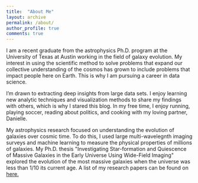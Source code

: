 ```yaml
---
title:  "About Me"
layout: archive
permalink: /about/
author_profile: true
comments: true
---
```


I am a recent graduate from the astrophysics Ph.D. program at the
University of Texas at Austin working in the field of galaxy evolution.
My interest in using the scientific method to solve problems that 
expand our collective understanding of the cosmos has grown to include problems 
that impact people here on Earth. This is why I am pursuing a career in data science.
 
I’m drawn to extracting deep insights from large data sets. I enjoy learning
new analytic techniques and visualization methods to share my findings with 
others, which is why I stared this blog. In my free time, I enjoy running, 
playing soccer, reading about politics, and cooking with my loving partner, Danielle.

My astrophysics research focused on understanding the evolution of galaxies 
over cosmic time. To do this, I used large multi-wavelegnth imaging surveys and 
machine learning to measure the physical properties of millions of galaxies. 
My Ph.D. thesis "Investigating Star-formation and Quiescence of Massive 
Galaxies in the Early Universe Using Wide-Field Imaging" explored the evolution of 
the most massive galaxies when the universe was less than 1/10 its current age. 
A list of my research papers can be found on
[here.](https://arxiv.org/search/?searchtype=author&query=Stevans%2C+M)